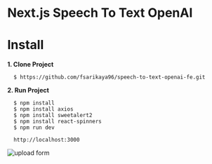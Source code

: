 # Next.js Speech To Text OpenAI

# Install

**1. Clone Project**

```
  $ https://github.com/fsarikaya96/speech-to-text-openai-fe.git
```

**2. Run Project**

```
  $ npm install
  $ npm install axios
  $ npm install sweetalert2
  $ npm install react-spinners
  $ npm run dev

  http://localhost:3000
```

![upload form](https://github.com/fsarikaya96/speech-to-text-openai-fe/blob/main//public/images/screenshot1.png?raw=true)